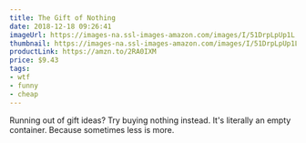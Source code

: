 ```yaml
---
title: The Gift of Nothing
date: 2018-12-18 09:26:41
imageUrl: https://images-na.ssl-images-amazon.com/images/I/51DrpLpUp1L._SY450_.jpg
thumbnail: https://images-na.ssl-images-amazon.com/images/I/51DrpLpUp1L._SR600,315_.jpg
productLink: https://amzn.to/2RA0IXM
price: $9.43
tags:
- wtf
- funny
- cheap
---
```


Running out of gift ideas? Try buying nothing instead. It's literally an empty container. Because sometimes less is more.